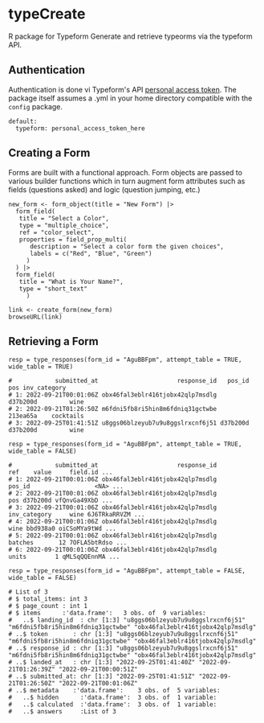 # typeCreate

R package for Typeform
Generate and retrieve typeorms via the typeform API.

## Authentication

Authentication is done vi Typeform's API [personal access token](https://developer.typeform.com/get-started/personal-access-token/).
The package itself assumes a .yml in your home directory compatible with the `config` package. 

```
default:
  typeform: personal_access_token_here
```

## Creating a Form 

Forms are built with a functional approach. Form objects are passed to various builder functions which in turn augment form attributes such as fields (questions asked) and logic (question jumping, etc.)

```{r}
new_form <- form_object(title = "New Form") |>
  form_field(
   title = "Select a Color",
   type = "multiple_choice",
   ref = "color_select",
   properties = field_prop_multi(
      description = "Select a color form the given choices",
      labels = c("Red", "Blue", "Green")
     )
  ) |>
  form_field(
   title = "What is Your Name?",
   type = "short_text"
     )
     
link <- create_form(new_form)
browseURL(link)
```
## Retrieving a Form

```
resp = type_responses(form_id = "AguBBFpm", attempt_table = TRUE, wide_table = TRUE)

#            submitted_at                      response_id   pos_id      pos inv_category
# 1: 2022-09-21T00:01:06Z obx46fal3eblr416tjobx42qlp7msdlg          d37b200d         wine
# 2: 2022-09-21T01:26:50Z m6fdni5fb8ri5hin8m6fdniq31gctwbe          213ea65a    cocktails
# 3: 2022-09-25T01:41:51Z u8ggs06blzeyub7u9u8ggslrxcnf6j51 d37b200d d37b200d         wine

resp = type_responses(form_id = "AguBBFpm", attempt_table = TRUE, wide_table = FALSE)

#            submitted_at                      response_id          ref    value     field.id ...
# 1: 2022-09-21T00:01:06Z obx46fal3eblr416tjobx42qlp7msdlg       pos_id                  <NA> ...
# 2: 2022-09-21T00:01:06Z obx46fal3eblr416tjobx42qlp7msdlg          pos d37b200d vfQnvGa49XbD ...
# 3: 2022-09-21T00:01:06Z obx46fal3eblr416tjobx42qlp7msdlg inv_category     wine 6J6TRkaRRVZM ...
# 4: 2022-09-21T00:01:06Z obx46fal3eblr416tjobx42qlp7msdlg         wine bbd938a0 oiCSoMYa9tWd ...
# 5: 2022-09-21T00:01:06Z obx46fal3eblr416tjobx42qlp7msdlg      batches       12 7OFLA5btRdso ...
# 6: 2022-09-21T00:01:06Z obx46fal3eblr416tjobx42qlp7msdlg        units        1 qMLSqQQEnnMA ...

resp = type_responses(form_id = "AguBBFpm", attempt_table = FALSE, wide_table = FALSE)

# List of 3
# $ total_items: int 3
# $ page_count : int 1
# $ items      :'data.frame':	3 obs. of  9 variables:
#   ..$ landing_id  : chr [1:3] "u8ggs06blzeyub7u9u8ggslrxcnf6j51" "m6fdni5fb8ri5hin8m6fdniq31gctwbe" "obx46fal3eblr416tjobx42qlp7msdlg"
# ..$ token       : chr [1:3] "u8ggs06blzeyub7u9u8ggslrxcnf6j51" "m6fdni5fb8ri5hin8m6fdniq31gctwbe" "obx46fal3eblr416tjobx42qlp7msdlg"
# ..$ response_id : chr [1:3] "u8ggs06blzeyub7u9u8ggslrxcnf6j51" "m6fdni5fb8ri5hin8m6fdniq31gctwbe" "obx46fal3eblr416tjobx42qlp7msdlg"
# ..$ landed_at   : chr [1:3] "2022-09-25T01:41:40Z" "2022-09-21T01:26:39Z" "2022-09-21T00:00:51Z"
# ..$ submitted_at: chr [1:3] "2022-09-25T01:41:51Z" "2022-09-21T01:26:50Z" "2022-09-21T00:01:06Z"
# ..$ metadata    :'data.frame':	3 obs. of  5 variables:
#   ..$ hidden      :'data.frame':	3 obs. of  1 variable:
#   ..$ calculated  :'data.frame':	3 obs. of  1 variable:
#   ..$ answers     :List of 3
```
